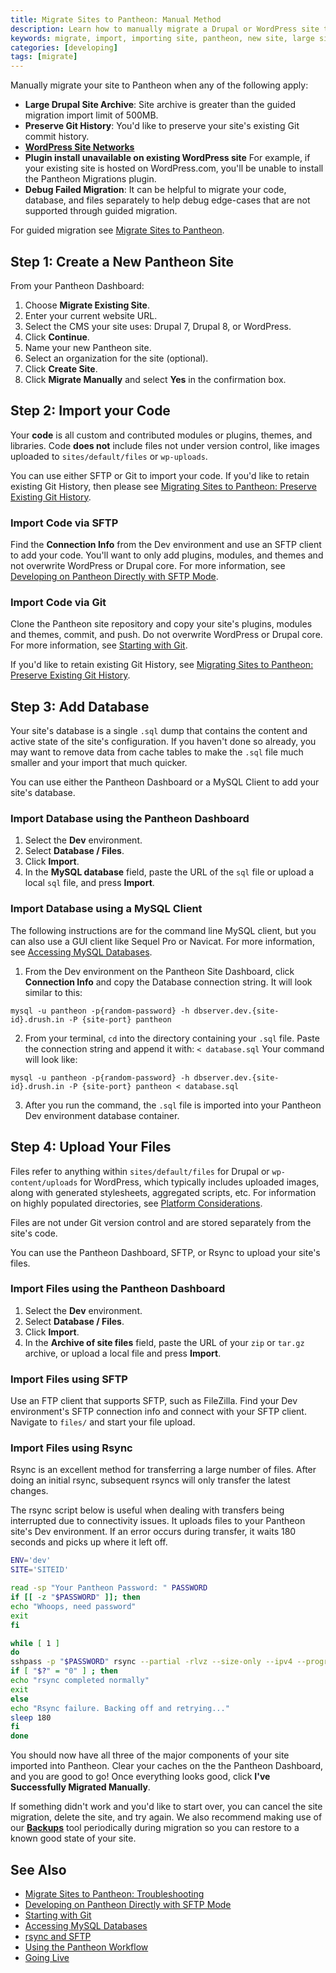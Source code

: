 ```yaml
---
title: Migrate Sites to Pantheon: Manual Method
description: Learn how to manually migrate a Drupal or WordPress site to Pantheon
keywords: migrate, import, importing site, pantheon, new site, large site, distro, upstream, git history
categories: [developing]
tags: [migrate]
---
```

Manually migrate your site to Pantheon when any of the following apply:

* **Large Drupal Site Archive**: Site archive is greater than the guided migration import limit of 500MB.
* **Preserve Git History**: You'd like to preserve your site's existing Git commit history.
* **[WordPress Site Networks](/docs/wordpress-site-networks/)**
* **Plugin install unavailable on existing WordPress site** For example, if your existing site is hosted on WordPress.com, you'll be unable to install the Pantheon Migrations plugin.
* **Debug Failed Migration**: It can be helpful to migrate your code, database, and files separately to help debug edge-cases that are not supported through guided migration.

For guided migration see [Migrate Sites to Pantheon](/docs/migrate).

## Step 1: Create a New Pantheon Site

From your Pantheon Dashboard:

1. Choose **Migrate Existing Site**.
2. Enter your current website URL.
3. Select the CMS your site uses: Drupal 7, Drupal 8, or WordPress.
4. Click **Continue**.
3. Name your new Pantheon site.
4. Select an organization for the site (optional).
5. Click **Create Site**.
6. Click **Migrate Manually** and select **Yes** in the confirmation box.


## Step 2: Import your Code

Your **code** is all custom and contributed modules or plugins, themes, and libraries. Code **does not** include files not under version control, like images uploaded to `sites/default/files` or `wp-uploads`.

You can use either SFTP or Git to import your code. If you'd like to retain existing Git History, then please see [Migrating Sites to Pantheon: Preserve Existing Git History](/docs/migrate-preserve-history).

### Import Code via SFTP
Find the **Connection Info** from the Dev environment and use an SFTP client to add your code. You'll want to only add plugins, modules, and themes and not overwrite WordPress or Drupal core. For more information, see [Developing on Pantheon Directly with SFTP Mode](/docs/sftp/).

### Import Code via Git
Clone the Pantheon site repository and copy your site's plugins, modules and themes, commit, and push. Do not overwrite WordPress or Drupal core. For more information, see [Starting with Git](/docs/git/).

If you'd like to retain existing Git History, see [Migrating Sites to Pantheon: Preserve Existing Git History](/docs/migrate-preserve-history).


## Step 3: Add Database

Your site's database is a single `.sql` dump that contains the content and active state of the site's configuration. If you haven't done so already, you may want to remove data from cache tables to make the `.sql` file much smaller and your import that much quicker.

You can use either the Pantheon Dashboard or a MySQL Client to add your site's database.

### Import Database using the Pantheon Dashboard

1. Select the **Dev** environment.
2. Select **Database / Files**.
3. Click **Import**.
4. In the **MySQL database** field, paste the URL of the `sql` file or upload a local `sql` file, and press **Import**.

### Import Database using a MySQL Client

The following instructions are for the command line MySQL client, but you can also use a GUI client like Sequel Pro or Navicat. For more information, see [Accessing MySQL Databases](/docs/mysql-access/).

1. From the Dev environment on the Pantheon Site Dashboard, click **Connection Info** and copy the Database connection string. It will look similar to this:

 ```
 mysql -u pantheon -p{random-password} -h dbserver.dev.{site-id}.drush.in -P {site-port} pantheon
 ```
2. From your terminal, `cd` into the directory containing your `.sql` file. Paste the connection string and append it with:
`< database.sql`
Your command will look like:

 ```
 mysql -u pantheon -p{random-password} -h dbserver.dev.{site-id}.drush.in -P {site-port} pantheon < database.sql
 ```
3. After you run the command, the `.sql` file is imported into your Pantheon Dev environment database container.

## Step 4: Upload Your Files

Files refer to anything within `sites/default/files` for Drupal or `wp-content/uploads` for WordPress, which typically includes uploaded images, along with generated stylesheets, aggregated scripts, etc. For information on highly populated directories, see [Platform Considerations](/docs/platform-considerations/#highly-populated-directories).

Files are not under Git version control and are stored separately from the site's code.

You can use the Pantheon Dashboard, SFTP, or Rsync to upload your site's files.

### Import Files using the Pantheon Dashboard

1. Select the **Dev** environment.
2. Select **Database / Files**.
3. Click **Import**.
4. In the **Archive of site files** field, paste the URL of your `zip` or `tar.gz` archive, or upload a local file and press **Import**.

### Import Files using SFTP

Use an FTP client that supports SFTP, such as FileZilla. Find your Dev environment's SFTP connection info and connect with your SFTP client. Navigate to `files/` and start your file upload.

### Import Files using Rsync

Rsync is an excellent method for transferring a large number of files. After doing an initial rsync, subsequent rsyncs will only transfer the latest changes.

The rsync script below is useful when dealing with transfers being interrupted due to connectivity issues. It uploads files to your Pantheon site's Dev environment. If an error occurs during transfer, it waits 180 seconds and picks up where it left off.  


```bash
ENV='dev'
SITE='SITEID'

read -sp "Your Pantheon Password: " PASSWORD
if [[ -z "$PASSWORD" ]]; then
echo "Whoops, need password"
exit
fi

while [ 1 ]
do
sshpass -p "$PASSWORD" rsync --partial -rlvz --size-only --ipv4 --progress -e 'ssh -p 2222' ./files/* --temp-dir=../tmp/ $ENV.$SITE@appserver.$ENV.$SITE.drush.in:files/
if [ "$?" = "0" ] ; then
echo "rsync completed normally"
exit
else
echo "Rsync failure. Backing off and retrying..."
sleep 180
fi
done
```

You should now have all three of the major components of your site imported into Pantheon. Clear your caches on the the Pantheon Dashboard, and you are good to go! Once everything looks good, click **I've Successfully Migrated Manually**.

If something didn't work and you'd like to start over, you can cancel the site migration, delete the site, and try again. We also recommend making use of our **[Backups](/docs/create-backups/)** tool periodically during migration so you can restore to a known good state of your site.



## See Also
* [Migrate Sites to Pantheon: Troubleshooting](/docs/migrate-troubleshooting)
* [Developing on Pantheon Directly with SFTP Mode](/docs/sftp/)
* [Starting with Git](/docs/git/)
* [Accessing MySQL Databases](/docs/mysql-access/)
* [rsync and SFTP](/docs/rsync-and-sftp/)
* [Using the Pantheon Workflow](/docs/pantheon-workflow)
* [Going Live](/docs/going-live)
